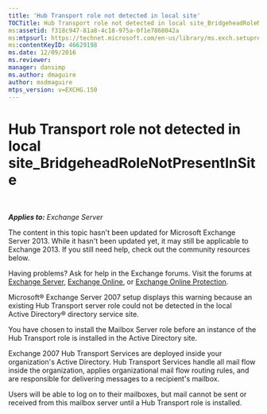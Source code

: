 ```yaml
---
title: 'Hub Transport role not detected in local site'
TOCTitle: Hub Transport role not detected in local site_BridgeheadRoleNotPresentInSite
ms:assetid: f318c947-81a8-4c18-975a-0f1e7868042a
ms:mtpsurl: https://technet.microsoft.com/en-us/library/ms.exch.setupreadiness.bridgeheadrolenotpresentinsite(v=EXCHG.150)
ms:contentKeyID: 46629198
ms.date: 12/09/2016
ms.reviewer: 
manager: dansimp
ms.author: dmaguire
author: msdmaguire
mtps_version: v=EXCHG.150
---
```


# Hub Transport role not detected in local site\_BridgeheadRoleNotPresentInSite

 

_**Applies to:** Exchange Server_

The content in this topic hasn't been updated for Microsoft Exchange Server 2013. While it hasn't been updated yet, it may still be applicable to Exchange 2013. If you still need help, check out the community resources below.

Having problems? Ask for help in the Exchange forums. Visit the forums at [Exchange Server](https://go.microsoft.com/fwlink/p/?linkid=60612), [Exchange Online](https://go.microsoft.com/fwlink/p/?linkid=267542), or [Exchange Online Protection](https://go.microsoft.com/fwlink/p/?linkid=285351).

Microsoft® Exchange Server 2007 setup displays this warning because an existing Hub Transport server role could not be detected in the local Active Directory® directory service site.

You have chosen to install the Mailbox Server role before an instance of the Hub Transport role is installed in the Active Directory site.

Exchange 2007 Hub Transport Services are deployed inside your organization's Active Directory. Hub Transport Services handle all mail flow inside the organization, applies organizational mail flow routing rules, and are responsible for delivering messages to a recipient's mailbox.

Users will be able to log on to their mailboxes, but mail cannot be sent or received from this mailbox server until a Hub Transport role is installed.
